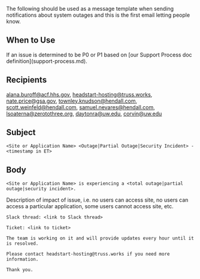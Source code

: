 The following should be used as a message template when sending notifications about system outages and this is the first email letting people know.

## When to Use
If an issue is determined to be P0 or P1 based on <span class="x x-first x-last">[our Support Process doc definition](</span>support-process.md<span class="x x-first x-last">).</span>

## Recipients
alana.buroff@acf.hhs.gov, headstart-hosting@truss.works, nate.price@gsa.gov, townley.knudson@hendall.com, scott.weinfeld@hendall.com, samuel.nevares@hendall.com, lsoaterna@zerotothree.org, daytonra@uw.edu, corvin@uw.edu

## Subject
`<Site or Application Name> <Outage|Partial Outage|Security Incident> - <timestamp in ET>`

## Body
  `<Site or Application Name> is experiencing a <total outage|partial outage|security incident>.`
  
  Description of impact of issue, i.e. no users can access site, no users can access a particular application, some users cannot access site, etc.
  
  `Slack thread: <link to Slack thread>`
  
  `Ticket: <link to ticket>`
  
  ```
  The team is working on it and will provide updates every hour until it is resolved.
  
  Please contact headstart-hosting@truss.works if you need more information.
  
  Thank you.
  ```
